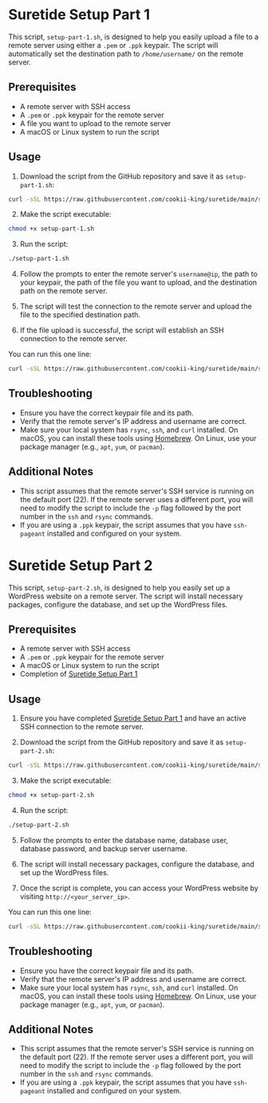 # Suretide Setup Part 1

This script, `setup-part-1.sh`, is designed to help you easily upload a file to a remote server using either a `.pem` or `.ppk` keypair. The script will automatically set the destination path to `/home/username/` on the remote server.

## Prerequisites

- A remote server with SSH access
- A `.pem` or `.ppk` keypair for the remote server
- A file you want to upload to the remote server
- A macOS or Linux system to run the script

## Usage

1. Download the script from the GitHub repository and save it as `setup-part-1.sh`:

```bash
curl -sSL https://raw.githubusercontent.com/cookii-king/suretide/main/setup-part-1.sh -o setup-part-1.sh
```

2. Make the script executable:

```bash
chmod +x setup-part-1.sh
```

3. Run the script:

```bash
./setup-part-1.sh
```

4. Follow the prompts to enter the remote server's `username@ip`, the path to your keypair, the path of the file you want to upload, and the destination path on the remote server.

5. The script will test the connection to the remote server and upload the file to the specified destination path.

6. If the file upload is successful, the script will establish an SSH connection to the remote server.

You can run this one line:

```bash
curl -sSL https://raw.githubusercontent.com/cookii-king/suretide/main/setup-part-1.sh -o setup-part-1.sh && chmod +x setup-part-1.sh && bash setup-part-1.sh
```

## Troubleshooting

- Ensure you have the correct keypair file and its path.
- Verify that the remote server's IP address and username are correct.
- Make sure your local system has `rsync`, `ssh`, and `curl` installed. On macOS, you can install these tools using [Homebrew](https://brew.sh/). On Linux, use your package manager (e.g., `apt`, `yum`, or `pacman`).

## Additional Notes

- This script assumes that the remote server's SSH service is running on the default port (22). If the remote server uses a different port, you will need to modify the script to include the `-p` flag followed by the port number in the `ssh` and `rsync` commands.
- If you are using a `.ppk` keypair, the script assumes that you have `ssh-pageant` installed and configured on your system.

# Suretide Setup Part 2

This script, `setup-part-2.sh`, is designed to help you easily set up a WordPress website on a remote server. The script will install necessary packages, configure the database, and set up the WordPress files.

## Prerequisites

- A remote server with SSH access
- A `.pem` or `.ppk` keypair for the remote server
- A macOS or Linux system to run the script
- Completion of [Suretide Setup Part 1](#suretide-setup-part-1)

## Usage

1. Ensure you have completed [Suretide Setup Part 1](#suretide-setup-part-1) and have an active SSH connection to the remote server.

2. Download the script from the GitHub repository and save it as `setup-part-2.sh`:

```bash
curl -sSL https://raw.githubusercontent.com/cookii-king/suretide/main/setup-part-2.sh -o setup-part-2.sh
```

3. Make the script executable:

```bash
chmod +x setup-part-2.sh
```

4. Run the script:

```bash
./setup-part-2.sh
```

5. Follow the prompts to enter the database name, database user, database password, and backup server username.

6. The script will install necessary packages, configure the database, and set up the WordPress files.

7. Once the script is complete, you can access your WordPress website by visiting `http://<your_server_ip>`.

You can run this one line:

```bash
curl -sSL https://raw.githubusercontent.com/cookii-king/suretide/main/setup-part-2.sh -o setup-part-2.sh && sudo chmod +x setup-part-2.sh && sudo bash setup-part-2.sh
```

## Troubleshooting

- Ensure you have the correct keypair file and its path.
- Verify that the remote server's IP address and username are correct.
- Make sure your local system has `rsync`, `ssh`, and `curl` installed. On macOS, you can install these tools using [Homebrew](https://brew.sh/). On Linux, use your package manager (e.g., `apt`, `yum`, or `pacman`).

## Additional Notes

- This script assumes that the remote server's SSH service is running on the default port (22). If the remote server uses a different port, you will need to modify the script to include the `-p` flag followed by the port number in the `ssh` and `rsync` commands.
- If you are using a `.ppk` keypair, the script assumes that you have `ssh-pageant` installed and configured on your system.
